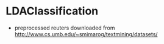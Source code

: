 # LDAClassification
- preprocessed reuters downloaded from http://www.cs.umb.edu/~smimarog/textmining/datasets/